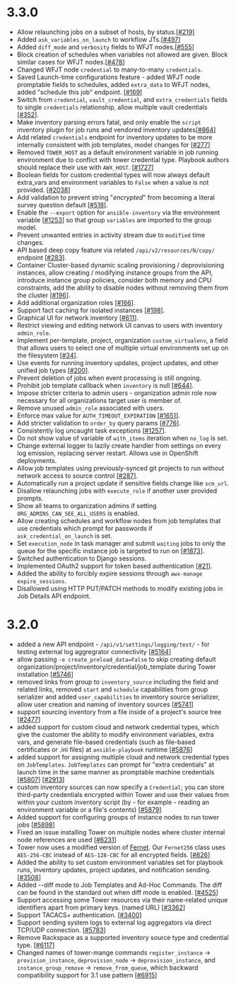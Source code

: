 3.3.0
=====
* Allow relaunching jobs on a subset of hosts, by status.[[#219](https://github.com/ansible/awx/issues/219)]
* Added `ask_variables_on_launch` to workflow JTs.[[#497](https://github.com/ansible/awx/issues/497)]
* Added `diff_mode` and `verbosity` fields to WFJT nodes.[[#555](https://github.com/ansible/awx/issues/555)]
* Block creation of schedules when variables not allowed are given.
  Block similar cases for WFJT nodes.[[#478](https://github.com/ansible/awx/issues/478)]
* Changed WFJT node `credential` to many-to-many `credentials`.
* Saved Launch-time configurations feature - added WFJT node promptable fields to schedules,
  added `extra_data` to WFJT nodes, added "schedule this job" endpoint.
  [[#169](https://github.com/ansible/awx/issues/169)]
* Switch from `credential`, `vault_credential`, and `extra_credentials` fields to
  single `credentials` relationship, allow multiple vault credentials [[#352](https://github.com/ansible/awx/issues/352)].
* Make inventory parsing errors fatal, and only enable the `script`
  inventory plugin for job runs and vendored inventory
  updates[[#864](https://github.com/ansible/awx/issues/864)]
* Add related `credentials` endpoint for inventory updates to be more internally
  consistent with job templates, model changes for [[#277](https://github.com/ansible/awx/issues/277)]
* Removed `TOWER_HOST` as a default environment variable in job running environment
  due to conflict with tower credential type. Playbook authors should replace their
  use with `AWX_HOST`. [[#1727](https://github.com/ansible/awx/issues/1727)]
* Boolean fields for custom credential types will now always default extra_vars and
  environment variables to `False` when a value is not provided. [[#2038](https://github.com/ansible/tower/issues/2038)]
* Add validation to prevent string "$encrypted$" from becoming a literal
  survey question default [[#518](https://github.com/ansible/awx/issues/518)].
* Enable the `--export` option for `ansible-inventory` via the environment
  variable [[#1253](https://github.com/ansible/awx/pull/1253)] so that
  group `variables` are imported to the group model.
* Prevent unwanted entries in activity stream due to `modified` time changes.
* API based deep copy feature via related `/api/v2/resources/N/copy/` endpoint
  [[#283](https://github.com/ansible/awx/issues/283)].
* Container Cluster-based dynamic scaling provisioning / deprovisioning instances,
  allow creating / modifying instance groups from the API, introduce instance
  group policies, consider both memory and CPU constraints, add the ability
  to disable nodes without removing them from the cluster
  [[#196](https://github.com/ansible/awx/issues/196)].
* Add additional organization roles [[#166](https://github.com/ansible/awx/issues/166)].
* Support fact caching for isolated instances [[#198](https://github.com/ansible/awx/issues/198)].
* Graphical UI for network inventory [[#611](https://github.com/ansible/awx/issues/611)].
* Restrict viewing and editing network UI canvas to users with inventory `admin_role`.
* Implement per-template, project, organization `custom_virtualenv`, a field that
  allows users to select one of multiple virtual environments set up on the filesystem
  [[#34](https://github.com/ansible/awx/issues/34)].
* Use events for running inventory updates, project updates, and other unified job
  types [[#200](https://github.com/ansible/awx/issues/200)].
* Prevent deletion of jobs when event processing is still ongoing.
* Prohibit job template callback when `inventory` is null
  [[#644](https://github.com/ansible/awx/issues/644)].
* Impose stricter criteria to admin users - organization admin role now
  necessary for all organizations target user is member of.
* Remove unused `admin_role` associated with users.
* Enforce max value for `AUTH_TIMEOUT_EXPIRATION`
  [[#1651](https://github.com/ansible/awx/issues/1651)].
* Add stricter validation to `order_by` query params
  [[#776](https://github.com/ansible/awx/issues/776)].
* Consistently log uncaught task exceptions [[#1257](https://github.com/ansible/awx/issues/1257)].
* Do not show value of variable of `with_items` iteration when `no_log` is set.
* Change external logger to lazily create handler from settings on every log
  emission, replacing server restart. Allows use in OpenShift deployments.
* Allow job templates using previously-synced git projects to run without network
  access to source control [[#287](https://github.com/ansible/awx/issues/287)].
* Automatically run a project update if sensitive fields change like `scm_url`.
* Disallow relaunching jobs with `execute_role` if another user provided prompts.
* Show all teams to organization admins if setting `ORG_ADMINS_CAN_SEE_ALL_USERS` is enabled.
* Allow creating schedules and workflow nodes from job templates that use
  credentials which prompt for passwords if `ask_credential_on_launch` is set.
* Set `execution_node` in task manager and submit `waiting` jobs to only the
  queue for the specific instance job is targeted to run on
  [[#1873](https://github.com/ansible/awx/issues/1873)].
* Switched authentication to Django sessions.
* Implemented OAuth2 support for token based authentication [[#21](https://github.com/ansible/awx/issues/21)].
* Added the ability to forcibly expire sessions through `awx-manage expire_sessions`.
* Disallowed using HTTP PUT/PATCH methods to modify existing jobs in Job Details API endpoint.

3.2.0
=====
* added a new API endpoint - `/api/v1/settings/logging/test/` - for testing
  external log aggregrator connectivity
  [[#5164](https://github.com/ansible/ansible-tower/issues/5164)]
* allow passing `-e create_preload_data=False` to skip creating default
  organization/project/inventory/credential/job_template during Tower
  installation
  [[#5746](https://github.com/ansible/ansible-tower/issues/5746)]
* removed links from group to `inventory_source` including the field and
  related links, removed `start` and `schedule` capabilities from
  group serializer and added `user_capabilities` to inventory source
  serializer, allow user creation and naming of inventory sources
  [[#5741](https://github.com/ansible/ansible-tower/issues/5741)]
* support sourcing inventory from a file inside of a project's source
  tree [[#2477](https://github.com/ansible/ansible-tower/issues/2477)]
* added support for custom cloud and network credential types, which give the
  customer the ability to modify environment variables, extra vars, and
  generate file-based credentials (such as file-based certificates or .ini
  files) at `ansible-playbook` runtime
  [[#5876](https://github.com/ansible/ansible-tower/issues/5876)]
* added support for assigning multiple cloud and network credential types on
  `JobTemplates`.  ``JobTemplates`` can prompt for "extra credentials" at
  launch time in the same manner as promptable machine credentials
  [[#5807](https://github.com/ansible/ansible-tower/issues/5807)]
  [[#2913](https://github.com/ansible/ansible-tower/issues/2913)]
* custom inventory sources can now specify a ``Credential``; you
  can store third-party credentials encrypted within Tower and use their
  values from within your custom inventory script (by - for example - reading
  an environment variable or a file's contents)
  [[#5879](https://github.com/ansible/ansible-tower/issues/5879)]
* Added support for configuring groups of instance nodes to run tower
  jobs [[#5898](https://github.com/ansible/ansible-tower/issues/5898)]
* Fixed an issue installing Tower on multiple nodes where cluster
  internal node references are used
  [[#6231](https://github.com/ansible/ansible-tower/pull/6231)]
* Tower now uses a modified version of [Fernet](https://github.com/fernet/spec/blob/master/Spec.md).
  Our `Fernet256` class uses `AES-256-CBC` instead of `AES-128-CBC` for all encrypted fields.
  [[#826](https://github.com/ansible/ansible-tower/issues/826)]
* Added the ability to set custom environment variables set for playbook runs,
  inventory updates, project updates, and notification sending.
  [[#3508](https://github.com/ansible/ansible-tower/issues/3508)]
* Added --diff mode to Job Templates and Ad-Hoc Commands.  The diff can be found in the
  standard out when diff mode is enabled.  [[#4525](https://github.com/ansible/ansible-tower/issues/4325)]
* Support accessing some Tower resources via their name-related unique identifiers apart from primary keys.
(named URL) [[#3362](https://github.com/ansible/ansible-tower/issues/3362)]
* Support TACACS+ authentication. [[#3400](https://github.com/ansible/ansible-tower/issues/3400)]
* Support sending system logs to external log aggregators via direct TCP/UDP connection.
[[#5783](https://github.com/ansible/ansible-tower/pull/5783)]
* Remove Rackspace as a supported inventory source type and credential type.
[[#6117](https://github.com/ansible/ansible-tower/pull/6117)]
* Changed names of tower-mange commands `register_instance` -> `provision_instance`,
  `deprovision_node` -> `deprovision_instance`, and `instance_group_remove` -> `remove_from_queue`,
  which backward compatibility support for 3.1 use pattern
  [[#6915](https://github.com/ansible/ansible-tower/issues/6915)]
